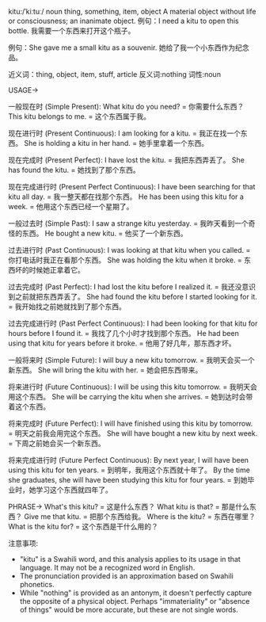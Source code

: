 kitu:/ˈkiːtuː/
noun
thing, something, item, object
A material object without life or consciousness; an inanimate object.
例句：I need a kitu to open this bottle.  我需要一个东西来打开这个瓶子。

例句：She gave me a small kitu as a souvenir. 她给了我一个小东西作为纪念品。

近义词：thing, object, item, stuff, article
反义词:nothing
词性:noun


USAGE->

一般现在时 (Simple Present):
What kitu do you need? = 你需要什么东西？
This kitu belongs to me. = 这个东西属于我。

现在进行时 (Present Continuous):
I am looking for a kitu. = 我正在找一个东西。
She is holding a kitu in her hand. = 她手里拿着一个东西。

现在完成时 (Present Perfect):
I have lost the kitu. = 我把东西弄丢了。
She has found the kitu. = 她找到了那个东西。

现在完成进行时 (Present Perfect Continuous):
I have been searching for that kitu all day. = 我一整天都在找那个东西。
He has been using this kitu for a week. = 他用这个东西已经一个星期了。

一般过去时 (Simple Past):
I saw a strange kitu yesterday. = 我昨天看到一个奇怪的东西。
He bought a new kitu. = 他买了一个新东西。

过去进行时 (Past Continuous):
I was looking at that kitu when you called. = 你打电话时我正在看那个东西。
She was holding the kitu when it broke. = 东西坏的时候她正拿着它。

过去完成时 (Past Perfect):
I had lost the kitu before I realized it. = 我还没意识到之前就把东西弄丢了。
She had found the kitu before I started looking for it. = 我开始找之前她就找到了那个东西。

过去完成进行时 (Past Perfect Continuous):
I had been looking for that kitu for hours before I found it. = 我找了几个小时才找到那个东西。
He had been using that kitu for years before it broke. = 他用了好几年，那东西才坏。

一般将来时 (Simple Future):
I will buy a new kitu tomorrow. = 我明天会买一个新东西。
She will bring the kitu with her. = 她会把东西带来。

将来进行时 (Future Continuous):
I will be using this kitu tomorrow. = 我明天会用这个东西。
She will be carrying the kitu when she arrives. = 她到达时会带着这个东西。

将来完成时 (Future Perfect):
I will have finished using this kitu by tomorrow. = 明天之前我会用完这个东西。
She will have bought a new kitu by next week. = 下周之前她会买一个新东西。

将来完成进行时 (Future Perfect Continuous):
By next year, I will have been using this kitu for ten years. = 到明年，我用这个东西就十年了。
By the time she graduates, she will have been studying this kitu for four years. = 到她毕业时，她学习这个东西就四年了。


PHRASE->
What's this kitu? =  这是什么东西？
What kitu is that? = 那是什么东西？
Give me that kitu. = 把那个东西给我。
Where is the kitu? = 东西在哪里？
What is the kitu for? = 这个东西是干什么用的？

注意事项:

* "kitu" is a Swahili word, and this analysis applies to its usage in that language. It may not be a recognized word in English.
* The pronunciation provided is an approximation based on Swahili phonetics.
* While "nothing" is provided as an antonym, it doesn't perfectly capture the opposite of a physical object.  Perhaps "immateriality" or "absence of things" would be more accurate, but these are not single words.
